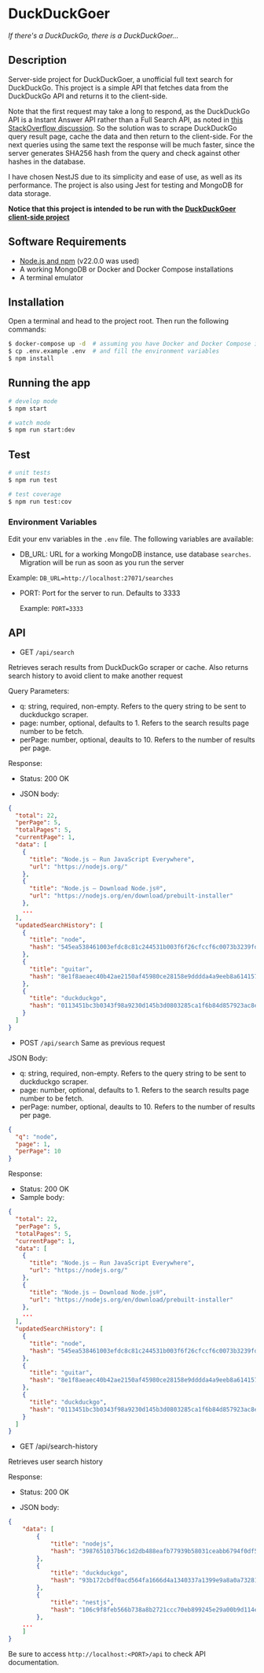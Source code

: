 # DuckDuckGoer

_If there's a DuckDuckGo, there is a DuckDuckGoer..._

## Description

Server-side project for DuckDuckGoer, a unofficial full text search for DuckDuckGo. This project is a simple API that fetches data from the DuckDuckGo API and returns it to the client-side.

Note that the first request may take a long to respond, as the DuckDuckGo API is a Instant Answer API rather than a Full Search API, as noted in [this StackOverflow discussion](https://stackoverflow.com/questions/37012469/duckduckgo-api-getting-search-results). So the solution was to scrape DuckDuckGo query result page, cache the data and then return to the client-side. For the next queries using the same text the response will be much faster, since the server generates SHA256 hash from the query and check against other hashes in the database.

I have chosen NestJS due to its simplicity and ease of use, as well as its performance. The project is also using Jest for testing and MongoDB for data storage.

**Notice that this project is intended to be run with the [DuckDuckGoer client-side project](https://github.com/Lakshamana/duckduckgoer-client)**

## Software Requirements

- [Node.js and npm](https://docs.npmjs.com/downloading-and-installing-node-js-and-npm) (v22.0.0 was used)
- A working MongoDB or Docker and Docker Compose installations
- A terminal emulator

## Installation

Open a terminal and head to the project root. Then run the following commands:

```bash
$ docker-compose up -d  # assuming you have Docker and Docker Compose installed (avoid if you already have a working MongoDB instance, since it due to port clashing)
$ cp .env.example .env  # and fill the environment variables
$ npm install
```

## Running the app

```bash
# develop mode
$ npm start

# watch mode
$ npm run start:dev
```

## Test

```bash
# unit tests
$ npm run test

# test coverage
$ npm run test:cov
```

### Environment Variables

Edit your env variables in the `.env` file. The following variables are available:

- DB_URL: URL for a working MongoDB instance, use database `searches`. Migration will be run as soon as you run the server

Example: `DB_URL=http://localhost:27071/searches`

- PORT: Port for the server to run. Defaults to 3333

  Example: `PORT=3333`

## API

- GET `/api/search`

Retrieves serach results from DuckDuckGo scraper or cache. Also returns search history to avoid client to make another request

Query Parameters:

- q: string, required, non-empty. Refers to the query string to be sent to duckduckgo scraper.
- page: number, optional, defaults to 1. Refers to the search results page number to be fetch.
- perPage: number, optional, deaults to 10. Refers to the number of results per page.

Response:

- Status: 200 OK

- JSON body:

```json
{
  "total": 22,
  "perPage": 5,
  "totalPages": 5,
  "currentPage": 1,
  "data": [
    {
      "title": "Node.js — Run JavaScript Everywhere",
      "url": "https://nodejs.org/"
    },
    {
      "title": "Node.js — Download Node.js®",
      "url": "https://nodejs.org/en/download/prebuilt-installer"
    },
    ...
  ],
  "updatedSearchHistory": [
    {
      "title": "node",
      "hash": "545ea538461003efdc8c81c244531b003f6f26cfccf6c0073b3239fdedf49446"
    },
    {
      "title": "guitar",
      "hash": "8e1f8aeaec40b42ae2150af45980ce28158e9dddda4a9eeb8a6141577eefe359"
    },
    {
      "title": "duckduckgo",
      "hash": "0113451bc3b0343f98a9230d145b3d0803285ca1f6b84d857923ac8ee155e1b8"
    }
  ]
}
```

- POST `/api/search`
Same as previous request

JSON Body:
- q: string, required, non-empty. Refers to the query string to be sent to duckduckgo scraper.
- page: number, optional, defaults to 1. Refers to the search results page number to be fetch.
- perPage: number, optional, deaults to 10. Refers to the number of results per page.

```json
{
  "q": "node",
  "page": 1,
  "perPage": 10
}
```

Response:

- Status: 200 OK
- Sample body:

```json
{
  "total": 22,
  "perPage": 5,
  "totalPages": 5,
  "currentPage": 1,
  "data": [
    {
      "title": "Node.js — Run JavaScript Everywhere",
      "url": "https://nodejs.org/"
    },
    {
      "title": "Node.js — Download Node.js®",
      "url": "https://nodejs.org/en/download/prebuilt-installer"
    },
    ...
  ],
  "updatedSearchHistory": [
    {
      "title": "node",
      "hash": "545ea538461003efdc8c81c244531b003f6f26cfccf6c0073b3239fdedf49446"
    },
    {
      "title": "guitar",
      "hash": "8e1f8aeaec40b42ae2150af45980ce28158e9dddda4a9eeb8a6141577eefe359"
    },
    {
      "title": "duckduckgo",
      "hash": "0113451bc3b0343f98a9230d145b3d0803285ca1f6b84d857923ac8ee155e1b8"
    }
  ]
}
```

- GET /api/search-history

Retrieves user search history

Response:

- Status: 200 OK

- JSON body:
```json
{
	"data": [
		{
			"title": "nodejs",
			"hash": "3987651037b6c1d2db488eafb77939b58031ceabb6794f0df551e1bd45da914e"
		},
		{
			"title": "duckduckgo",
			"hash": "93b172cbdf0acd564fa1666d4a1340337a1399e9a8a0a7328192717e977dff2b"
		},
		{
			"title": "nestjs",
			"hash": "106c9f8feb566b738a8b2721ccc70eb899245e29a00b9d114e5661b50f55636a"
		},
    ...
	]
}
```
Be sure to access `http://localhost:<PORT>/api` to check API documentation.
